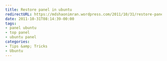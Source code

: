 ```yaml
---
title: Restore panel in ubuntu
redirectURL: https://mdshaonimran.wordpress.com/2011/10/31/restore-panel-in-ubuntu/
date: 2011-10-31T08:14:39-00:00
tags:
- panel ubuntu
- top panel
- ubuntu panel
categories:
- Tips &amp; Tricks
- Ubuntu
---
```


